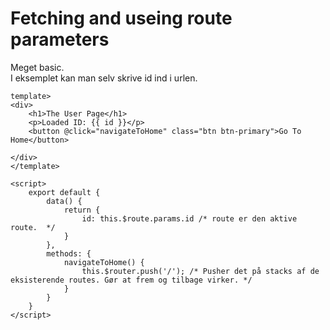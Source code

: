 # Fetching and useing route parameters
Meget basic.  
I eksemplet kan man selv skrive id ind i urlen.  
```
template>
<div>
    <h1>The User Page</h1>
    <p>Loaded ID: {{ id }}</p>
    <button @click="navigateToHome" class="btn btn-primary">Go To Home</button>
    
</div>
</template>

<script>
    export default {
        data() {
            return {
                id: this.$route.params.id /* route er den aktive route.  */
            }
        },
        methods: {
            navigateToHome() {
                this.$router.push('/'); /* Pusher det på stacks af de eksisterende routes. Gør at frem og tilbage virker. */
            }
        }
    }
</script>
```
